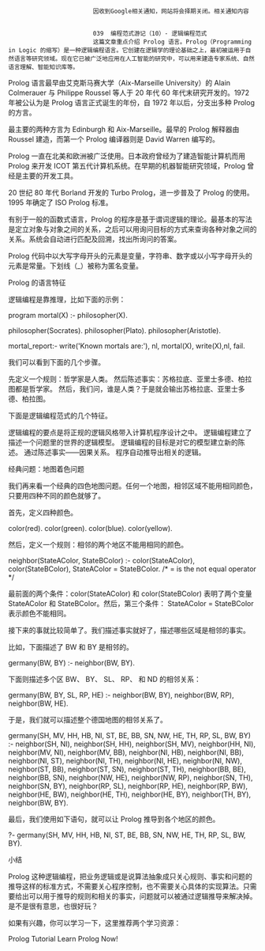 
                            
                            因收到Google相关通知，网站将会择期关闭。相关通知内容
                            
                            
                            039  编程范式游记（10）- 逻辑编程范式
                            这篇文章重点介绍 Prolog 语言。Prolog（Programming in Logic 的缩写）是一种逻辑编程语言。它创建在逻辑学的理论基础之上，最初被运用于自然语言等研究领域。现在它已被广泛地应用在人工智能的研究中，可以用来建造专家系统、自然语言理解、智能知识库等。

Prolog 语言最早由艾克斯马赛大学（Aix-Marseille University）的 Alain Colmerauer 与 Philippe Roussel 等人于 20 年代 60 年代末研究开发的。1972 年被公认为是 Prolog 语言正式诞生的年份，自 1972 年以后，分支出多种 Prolog 的方言。

最主要的两种方言为 Edinburgh 和 Aix-Marseille。最早的 Prolog 解释器由 Roussel 建造，而第一个 Prolog 编译器则是 David Warren 编写的。

Prolog 一直在北美和欧洲被广泛使用。日本政府曾经为了建造智能计算机而用 Prolog 来开发 ICOT 第五代计算机系统。在早期的机器智能研究领域，Prolog 曾经是主要的开发工具。

20 世纪 80 年代 Borland 开发的 Turbo Prolog，进一步普及了 Prolog 的使用。1995 年确定了 ISO Prolog 标准。

有别于一般的函数式语言，Prolog 的程序是基于谓词逻辑的理论。最基本的写法是定立对象与对象之间的关系，之后可以用询问目标的方式来查询各种对象之间的关系。系统会自动进行匹配及回溯，找出所询问的答案。

Prolog 代码中以大写字母开头的元素是变量，字符串、数字或以小写字母开头的元素是常量。下划线（_）被称为匿名变量。

Prolog 的语言特征

逻辑编程是靠推理，比如下面的示例：

program mortal(X) :- philosopher(X).
 
philosopher(Socrates).
philosopher(Plato).
philosopher(Aristotle).
 
mortal_report:-
write('Known mortals are:'), nl, mortal(X),
write(X),nl,
fail.


我们可以看到下面的几个步骤。


先定义一个规则：哲学家是人类。
然后陈述事实：苏格拉底、亚里士多德、柏拉图都是哲学家。
然后，我们问，谁是人类？于是就会输出苏格拉底、亚里士多德、柏拉图。


下面是逻辑编程范式的几个特征。


逻辑编程的要点是将正规的逻辑风格带入计算机程序设计之中。
逻辑编程建立了描述一个问题里的世界的逻辑模型。
逻辑编程的目标是对它的模型建立新的陈述。
通过陈述事实——因果关系。
程序自动推导出相关的逻辑。


经典问题：地图着色问题

我们再来看一个经典的四色地图问题。任何一个地图，相邻区域不能用相同颜色，只要用四种不同的颜色就够了。



首先，定义四种颜色。

color(red).
color(green).
color(blue).
color(yellow).


然后，定义一个规则：相邻的两个地区不能用相同的颜色。

neighbor(StateAColor, StateBColor) :- color(StateAColor), color(StateBColor), 
    StateAColor \= StateBColor. /* \= is the not equal operator */


最前面的两个条件：color(StateAColor) 和 color(StateBColor) 表明了两个变量 StateAColor 和 StateBColor。然后，第三个条件： StateAColor \= StateBColor 表示颜色不能相同。

接下来的事就比较简单了。我们描述事实就好了，描述哪些区域是相邻的事实。

比如，下面描述了 BW 和 BY 是相邻的。

germany(BW, BY) :- neighbor(BW, BY).


下面则描述多个区 BW、 BY、 SL、 RP、 和 ND 的相邻关系：

germany(BW, BY, SL, RP, HE) :- neighbor(BW, BY), neighbor(BW, RP), neighbor(BW, HE).


于是，我们就可以描述整个德国地图的相邻关系了。

germany(SH, MV, HH, HB, NI, ST, BE, BB, SN, NW, HE, TH, RP, SL, BW, BY) :- 
neighbor(SH, NI), neighbor(SH, HH), neighbor(SH, MV),
neighbor(HH, NI),
neighbor(MV, NI), neighbor(MV, BB),
neighbor(NI, HB), neighbor(NI, BB), neighbor(NI, ST), neighbor(NI, TH),
neighbor(NI, HE), neighbor(NI, NW),
neighbor(ST, BB), neighbor(ST, SN), neighbor(ST, TH),
neighbor(BB, BE), neighbor(BB, SN),
neighbor(NW, HE), neighbor(NW, RP),
neighbor(SN, TH), neighbor(SN, BY),
neighbor(RP, SL), neighbor(RP, HE), neighbor(RP, BW),
neighbor(HE, BW), neighbor(HE, TH), neighbor(HE, BY),
neighbor(TH, BY),
neighbor(BW, BY).


最后，我们使用如下语句，就可以让 Prolog 推导到各个地区的颜色。

?- germany(SH, MV, HH, HB, NI, ST, BE, BB, SN, NW, HE, TH, RP, SL, BW, BY).



小结

Prolog 这种逻辑编程，把业务逻辑或是说算法抽象成只关心规则、事实和问题的推导这样的标准方式，不需要关心程序控制，也不需要关心具体的实现算法。只需要给出可以用于推导的规则和相关的事实，问题就可以被通过逻辑推导来解决掉。是不是很有意思，也很好玩？

如果有兴趣，你可以学习一下，这里推荐两个学习资源：


Prolog Tutorial
Learn Prolog Now!


                        
                        
                            